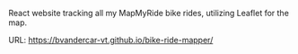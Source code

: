 React website tracking all my MapMyRide bike rides, utilizing Leaflet for the map.

URL: https://bvandercar-vt.github.io/bike-ride-mapper/
